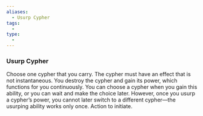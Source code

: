 ```yaml
---
aliases:
  - Usurp Cypher
tags:
  - 
type:
  - 
---
```

### Usurp Cypher

Choose one cypher that you carry. The cypher must have an effect that is not instantaneous. You destroy the cypher and gain its power, which functions for you continuously. You can choose a cypher when you gain this ability, or you can wait and make the choice later. However, once you usurp a cypher’s power, you cannot later switch to a different cypher—the usurping ability works only once. Action to initiate.
